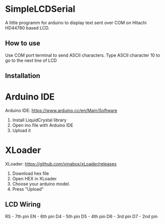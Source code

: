 # SimpleLCDSerial
A little programm for arduino to display text sent over COM on Hitachi HD44780 based LCD.

## How to use
Use COM port terminal to send ASCII characters. Type ASCII character 10 to go to the next line of LCD
## Installation
# Arduino IDE
Arduino IDE: https://www.arduino.cc/en/Main/Software
1. Install LiquidCrystal library
2. Open ino file with Arduino IDE
3. Upload it
# XLoader
XLoader: https://github.com/xinabox/xLoader/releases
1. Download hex file
2. Open HEX in XLoader
3. Choose your arduino model.
4. Press "Upload"
## LCD Wiring
RS - 7th pin
EN - 6th pin
D4 - 5th pin
D5 - 4th pin
D6 - 3rd pin
D7 - 2nd pin

